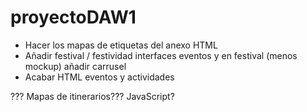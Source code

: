 # proyectoDAW1
* Hacer los mapas de etiquetas del anexo HTML
* Añadir festival / festividad interfaces eventos y en festival (menos mockup) añadir carrusel
* Acabar HTML eventos y actividades


??? Mapas de itinerarios??? JavaScript?

